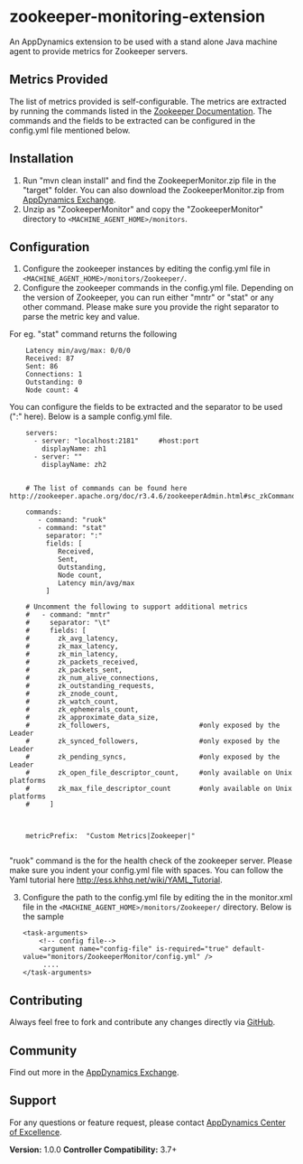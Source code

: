 zookeeper-monitoring-extension
==============================
An AppDynamics extension to be used with a stand alone Java machine agent to provide metrics for Zookeeper servers.


## Metrics Provided ##

The list of metrics provided is self-configurable. The metrics are extracted by running the commands listed in the [Zookeeper Documentation].
The commands and the fields to be extracted can be configured in the config.yml file mentioned below.



## Installation ##

1. Run "mvn clean install" and find the ZookeeperMonitor.zip file in the "target" folder. You can also download the ZookeeperMonitor.zip from [AppDynamics Exchange][].
2. Unzip as "ZookeeperMonitor" and copy the "ZookeeperMonitor" directory to `<MACHINE_AGENT_HOME>/monitors`.



## Configuration ##
1. Configure the zookeeper instances by editing the config.yml file in `<MACHINE_AGENT_HOME>/monitors/Zookeeper/`.
2. Configure the zookeeper commands in the config.yml file. Depending on the version of Zookeeper, you can run either "mntr" or "stat" or any other command. Please make sure you provide the right separator to parse the metric key and value.
 
For eg. "stat" command returns the following
```
    Latency min/avg/max: 0/0/0
    Received: 87
    Sent: 86
    Connections: 1
    Outstanding: 0
    Node count: 4
```
 You can configure the fields to be extracted and the separator to be used (":" here). Below is a sample config.yml file.

 
  ```
      servers:
        - server: "localhost:2181"     #host:port
          displayName: zh1
        - server: ""
          displayName: zh2
     
     
      # The list of commands can be found here http://zookeeper.apache.org/doc/r3.4.6/zookeeperAdmin.html#sc_zkCommands
     
      commands:
         - command: "ruok"
         - command: "stat"
           separator: ":"
           fields: [
              Received,
              Sent,
              Outstanding,
              Node count,
              Latency min/avg/max
           ]
     
      # Uncomment the following to support additional metrics
      #   - command: "mntr"
      #     separator: "\t"
      #     fields: [
      #       zk_avg_latency,
      #       zk_max_latency,
      #       zk_min_latency,
      #       zk_packets_received,
      #       zk_packets_sent,
      #       zk_num_alive_connections,
      #       zk_outstanding_requests,
      #       zk_znode_count,
      #       zk_watch_count,
      #       zk_ephemerals_count,
      #       zk_approximate_data_size,
      #       zk_followers,                      #only exposed by the Leader
      #       zk_synced_followers,               #only exposed by the Leader
      #       zk_pending_syncs,                  #only exposed by the Leader
      #       zk_open_file_descriptor_count,     #only available on Unix platforms
      #       zk_max_file_descriptor_count       #only available on Unix platforms
      #     ]
     
     
     
      metricPrefix:  "Custom Metrics|Zookeeper|"
      
```

  "ruok" command is the for the health check of the zookeeper server.
  Please make sure you indent your config.yml file with spaces. You can follow the Yaml tutorial here http://ess.khhq.net/wiki/YAML_Tutorial.


 3. Configure the path to the config.yml file by editing the <task-arguments> in the monitor.xml file in the `<MACHINE_AGENT_HOME>/monitors/Zookeeper/` directory. Below is the sample

     ```
     <task-arguments>
         <!-- config file-->
         <argument name="config-file" is-required="true" default-value="monitors/ZookeeperMonitor/config.yml" />
          ....
     </task-arguments>

     ```


## Contributing ##

Always feel free to fork and contribute any changes directly via [GitHub][].

## Community ##

Find out more in the [AppDynamics Exchange][].

## Support ##

For any questions or feature request, please contact [AppDynamics Center of Excellence][].

**Version:** 1.0.0
**Controller Compatibility:** 3.7+


[Github]: https://github.com/Appdynamics/zookeeper-monitoring-extension
[AppDynamics Exchange]: http://community.appdynamics.com/t5/AppDynamics-eXchange/idb-p/extensions
[AppDynamics Center of Excellence]: mailto:ace-request@appdynamics.com
[Zookeeper Documentation]: http://zookeeper.apache.org/doc/r3.4.6/zookeeperAdmin.html#sc_zkCommands
